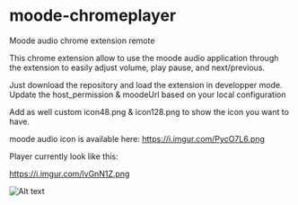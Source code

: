 # moode-chromeplayer
Moode audio chrome extension remote


This chrome extension allow to use the moode audio application through the extension to easily adjust volume, play pause, and next/previous.


Just download the repository and load the extension in developper mode.
Update the host_permission & moodeUrl based on your local configuration

Add as well custom icon48.png & icon128.png to show the icon you want to have.

moode audio icon is available here:
https://i.imgur.com/PycO7L6.png

Player currently look like this:

https://i.imgur.com/lvGnN1Z.png

![Alt text]([url-of-your-image](https://i.imgur.com/lvGnN1Z.png))
